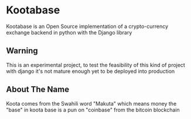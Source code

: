 # Kootabase
Kootabase is an Open Source implementation of a crypto-currency exchange backend in python with the Django library

## Warning
This is an experimental project, to test the feasibility of this kind of project with django it's not mature enough yet to be deployed into production

## About The Name 
Koota comes from the Swahili word "Makuta" which means money the "base" in koota base is a pun on "coinbase" from the bitcoin blockchain